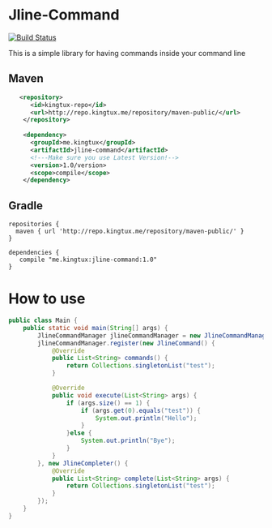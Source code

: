 # Jline-Command 
[![Build Status](https://ci.kingtux.me/job/Jline-Command/badge/icon)](https://ci.kingtux.me/job/Jline-Command/)

This is a simple library for having commands inside your command line

## Maven
```xml
   <repository>
      <id>kingtux-repo</id>
      <url>http://repo.kingtux.me/repository/maven-public/</url>
    </repository>
    
    <dependency>
      <groupId>me.kingtux</groupId>
      <artifactId>jline-command</artifactId>
      <!---Make sure you use Latest Version!-->
      <version>1.0/version>
      <scope>compile</scope>
    </dependency>
```
## Gradle
```
repositories {
  maven { url 'http://repo.kingtux.me/repository/maven-public/' }
}

dependencies {
   compile "me.kingtux:jline-command:1.0"
}
```
# How to use
```java
public class Main {
    public static void main(String[] args) {
        JlineCommandManager jlineCommandManager = new JlineCommandManager("jline-test", ">");
        jlineCommandManager.register(new JlineCommand() {
            @Override
            public List<String> commands() {
                return Collections.singletonList("test");
            }

            @Override
            public void execute(List<String> args) {
                if (args.size() == 1) {
                    if (args.get(0).equals("test")) {
                        System.out.println("Hello");
                    }
                }else {
                    System.out.println("Bye");
                }
            }
        }, new JlineCompleter() {
            @Override
            public List<String> complete(List<String> args) {
                return Collections.singletonList("test");
            }
        });
    }
}

```

